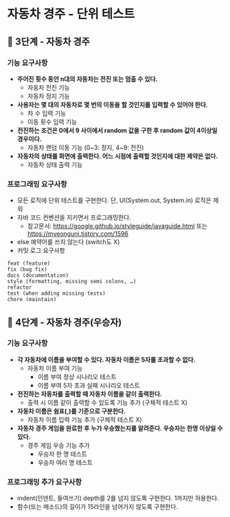 # 자동차 경주 - 단위 테스트

## 🚀 3단계 - 자동차 경주

### 기능 요구사항

- **주어진 횟수 동안 n대의 자동차는 전진 또는 멈출 수 있다.**
    - 자동차 전진 기능
    - 자동차 정지 기능
- **사용자는 몇 대의 자동차로 몇 번의 이동을 할 것인지를 입력할 수 있어야 한다.**
    - 차 수 입력 기능
    - 이동 횟수 입력 기능
- **전진하는 조건은 0에서 9 사이에서 random 값을 구한 후 random 값이 4이상일 경우이다.**
    - 자동차 랜덤 이동 기능 (0~3: 정지, 4~9: 전진)
- **자동차의 상태를 화면에 출력한다. 어느 시점에 출력할 것인지에 대한 제약은 없다.**
    - 자동차 상태 출력 기능
  
### 프로그래밍 요구사항

- 모든 로직에 단위 테스트를 구현한다. 단, UI(System.out, System.in) 로직은 제외
- 자바 코드 컨벤션을 지키면서 프로그래밍한다.
  - 참고문서: https://google.github.io/styleguide/javaguide.html 또는 https://myeonguni.tistory.com/1596
- else 예약어를 쓰지 않는다 (switch도 X)
- 커밋 로그 요구사항

```text
feat (feature)
fix (bug fix)
docs (documentation)
style (formatting, missing semi colons, …)
refactor
test (when adding missing tests)
chore (maintain)
```

## 🚀 4단계 - 자동차 경주(우승자)

### 기능 요구사항

- **각 자동차에 이름을 부여할 수 있다. 자동차 이름은 5자를 초과할 수 없다.**
  - 자동차 이름 부여 기능
    - 이름 부여 정상 시나리오 테스트
    - 이름 부여 5자 초과 실패 시나리오 테스트
- **전진하는 자동차를 출력할 때 자동차 이름을 같이 출력한다.**
  - 출력 시 이름 같이 출력할 수 있도록 기능 추가 (구체적 테스트 X)
- **자동차 이름은 쉼표(,)를 기준으로 구분한다.**
  - 자동차 이름 입력 기능 추가 (구체적 테스트 X)
- **자동차 경주 게임을 완료한 후 누가 우승했는지를 알려준다. 우승자는 한명 이상일 수 있다.**
  - 경주 게임 우승 기능 추가
    - 우승자 한 명 테스트
    - 우승자 여러 명 테스트

### 프로그래밍 추가 요구사항

- indent(인덴트, 들여쓰기) depth를 2를 넘지 않도록 구현한다. 1까지만 허용한다.
- 함수(또는 메소드)의 길이가 15라인을 넘어가지 않도록 구현한다.
